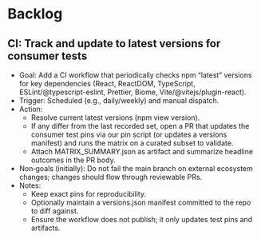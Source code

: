 # Backlog

## CI: Track and update to latest versions for consumer tests
- Goal: Add a CI workflow that periodically checks npm “latest” versions for key dependencies (React, ReactDOM, TypeScript, ESLint/@typescript-eslint, Prettier, Biome, Vite/@vitejs/plugin-react).
- Trigger: Scheduled (e.g., daily/weekly) and manual dispatch.
- Action:
  - Resolve current latest versions (npm view <pkg> version).
  - If any differ from the last recorded set, open a PR that updates the consumer test pins via our pin script (or updates a versions manifest) and runs the matrix on a curated subset to validate.
  - Attach MATRIX_SUMMARY.json as artifact and summarize headline outcomes in the PR body.
- Non‑goals (initially): Do not fail the main branch on external ecosystem changes; changes should flow through reviewable PRs.
- Notes:
  - Keep exact pins for reproducibility.
  - Optionally maintain a versions.json manifest committed to the repo to diff against.
  - Ensure the workflow does not publish; it only updates test pins and artifacts.

